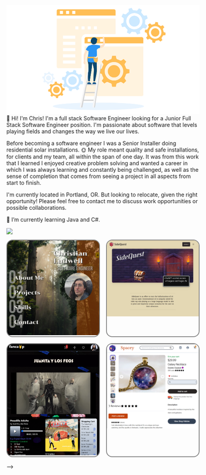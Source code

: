 <!-- ☕Javascript | 📊SQL | 🎨HTML/CSS | 🐍Python | 📩Express.js | 🧪Flask | 🔰Node.js | ⚛Redux.js/React.js | ⚗SQLAlchemy | 💠Sequelize | 🐘Postgresql | 💨Tailwind CSS -->

![website-construction](/construct.png)
👋 Hi! I'm Chris! I'm a full stack Software Engineer looking for a Junior Full Stack Software Engineer position. I'm passionate about software that levels playing fields and changes the way we live our lives.

Before becoming a software engineer I was a Senior Installer doing residential solar installations. 🌞 My role meant quality and safe installations, for clients and my team, all within the span of one day. It was from this work that I learned I enjoyed creative problem solving and wanted a career in which I was always learning and constantly being challenged, as well as the sense of completion that comes from seeing a project in all aspects from start to finish.

I'm currently located in Portland, OR. But looking to relocate, given the right opportunity! Please feel free to contact me to discuss work opportunities or possible collaborations.

🌱 I’m currently learning Java and C#.
<!-- 🤔I'm currently refactoring my past projects to make them as polished as possible, while also exploring new technologies and languages to add to my aresnal.⚔ -->

<p>
  <p href="https://skillicons.dev" align="center" style="display: flex; align-items: center;" >
    <img src="https://skillicons.dev/icons?i=androidstudio,aws,cs,css,docker,eclipse,express,html,flask,git,java,js,nodejs,nextjs,postgres,postman,prisma,py,react,redux,sqlite,sequelize,tailwind,ts,visualstudio,vscode&perline=9" />
  </p>
</p>
<div style="display: grid; grid-template-columns: 1fr 1fr; gap: 1rem;">
  <a
    href="https://cludwell.github.io/"
    style="overflow: hidden; border-radius: 1rem; border: 2px solid gray"
  >
    <img
      src="./portfolio.png"
      style="object-fit: cover; width: full; height: full"
    />
  </a>
  <a
    href="https://sidequest-grd2.onrender.com/"
    style="overflow: hidden; border-radius: 1rem; border: 2px solid gray"
  >
    <img
      src="./sidequest.png"
      style="object-fit: cover; width: full; height: full"
    />
  </a>
  <a
    href="https://fancamp.onrender.com/"
    style="overflow: hidden; border-radius: 1rem; border: 2px solid gray"
  >
    <img
      src="./juanita.png"
      style="object-fit: cover; width: full; height: full"
    />
  </a>
  <a
    href="https://spacey-yscj.onrender.com/"
    style="overflow: hidden; border-radius: 1rem; border: 2px solid gray"
  >
    <img
      src="./spacey.png"
      style="object-fit: cover; width: full; height: full"
    />
  </a>
<!--
**cludwell/cludwell** is a ✨ _special_ ✨ repository because its `README.md` (this file) appears on your GitHub profile.

<!-- Here are some ideas to get you started:

- 🔭 I’m currently working on ...
- 🌱 I’m currently learning ...
- 👯 I’m looking to collaborate on ...
- 🤔 I’m looking for help with ...
- 💬 Ask me about ...
- 📫 How to reach me: ...
- 😄 Pronouns: ...
- ⚡ Fun fact: ...
--> -->
